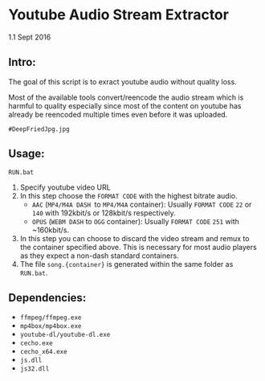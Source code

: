 # Youtube Audio Stream Extractor
1.1 Sept 2016

## Intro:
The goal of this script is to exract youtube audio without quality loss.

Most of the available tools convert/reencode the audio stream which is harmful to quality especially since most of the
content on youtube has already be reencoded multiple times even before it was uploaded.

`#DeepFriedJpg.jpg`

## Usage:

`RUN.bat`
1. Specify youtube video URL
2. In this step choose the `FORMAT CODE` with the highest bitrate audio.
   * `AAC` (`MP4/M4A DASH `to `MP4/M4A` container): Usually `FORMAT CODE` `22` or `140` with 192kbit/s or 128kbit/s respectively.
   * `OPUS` (`WEBM DASH` to `OGG` container): Usually `FORMAT CODE` `251` with ~160kbit/s.
3. In this step you can choose to discard the video stream and remux to the container specified above. This is necessary
 for most audio players as they expect a non-dash standard containers.
4. The file `song.{container}` is generated within the same folder as `RUN.bat`.


## Dependencies:

* `ffmpeg/ffmpeg.exe`
* `mp4box/mp4box.exe`
* `youtube-dl/youtube-dl.exe`
* `cecho.exe`
* `cecho_x64.exe`
* `js.dll`
* `js32.dll`
